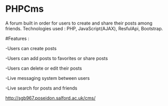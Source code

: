 # PHPCms
A forum built in order for users to create and share their posts among friends.
Technologies used : PHP, JavaScript(AJAX), ResfulApi, Bootstrap.


#Features :

-Users can create posts

-Users can add posts to favorites or share posts

-Users can delete or edit their posts

-Live messaging system between users

-Live search for posts and friends

http://sgb967.poseidon.salford.ac.uk/cms/
